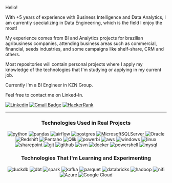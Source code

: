
Hello!

With +5 years of experience with Business Intelligence and Data Analytics, I am currently specializing in Data Engineering, which is the field I enjoy the most!

My experience comes from BI and Analytics projects for brazilian agribusiness companies, attending business areas such as commercial, financial, seeds industries, and some campaigns like shelf-share, CRM and others.

Most repositories will contain personal projects where I apply my knowledge of the technologies that I'm studying or applying in my current job.

Currently I'm a BI Engineer in KZN Group.

Feel free to contact me on Linked-In.

[![Linkedin](https://img.shields.io/badge/-gabrielyamasita-0077B5?style=for-the-badge&logo=linkedin&logoColor=white&link=https://www.linkedin.com/in/gabriel-yamasita-528057180/)](https://www.linkedin.com/in/gabriel-yamasita-528057180/)
[![Gmail Badge](https://img.shields.io/badge/-gabriel.yamasita-D14836?style=for-the-badge&logo=Gmail&logoColor=white&link=mailto:gabriel.yamasita@gmail.com)](mailto:gabriel.yamasita@gmail.com)
[![HackerRank](https://img.shields.io/badge/-Hackerrank-2EC866?style=for-the-badge&logo=HackerRank&logoColor=white&link=https://www.hackerrank.com/profile/gabriel_yamasita)](https://www.hackerrank.com/profile/gabriel_yamasita)

 ---

<div align="center">

### Technologies Used in Real Projects

  
![python](https://img.shields.io/badge/Python-14354C?style=for-the-badge&logo=python&logoColor=white)
![pandas](https://img.shields.io/badge/Pandas-14354C?style=for-the-badge&logo=pandas&logoColor=white)
![airflow](https://img.shields.io/badge/Apache%20Airflow-017CEE?style=for-the-badge&logo=Apache%20Airflow&logoColor=white)
![postgres](https://img.shields.io/badge/PostgreSQL-316192?style=for-the-badge&logo=postgresql&logoColor=white)
![MicrosoftSQLServer](https://img.shields.io/badge/SQL%20Server-CC2927?style=for-the-badge&logo=microsoft%20sql%20server&logoColor=white)
![Oracle](https://img.shields.io/badge/Oracle-F80000?style=for-the-badge&logo=Oracle&logoColor=white&logoColor=white)
![Redshift](https://img.shields.io/badge/Redshift-017CEE?style=for-the-badge&logo=AWS-Redshift&logoColor=white&logoColor=white)
![Pentaho](https://img.shields.io/badge/Pentaho-005C84?style=for-the-badge&logo=hitachi&logoColor=white)
![Qlik](https://img.shields.io/badge/-Qlik-009848?style=for-the-badge&logo=qlik&logoColor=white)
![powerbi](https://img.shields.io/badge/Power%20BI-FCC624?style=for-the-badge&logo=Power%20BI&logoColor=white)
![aws](https://img.shields.io/badge/AWS-232F3E?style=for-the-badge&logo=amazon%20aws&logoColor=white)
![windows](https://img.shields.io/badge/Windows-0078D6?style=for-the-badge&logo=windows&logoColor=white)
![linux](https://img.shields.io/badge/Linux-FCC624?style=for-the-badge&logo=linux&logoColor=white)
![sharepoint](https://img.shields.io/badge/SharePoint-0078D4?style=for-the-badge&logo=microsoft-sharepoint&logoColor=white)
![git](https://img.shields.io/badge/GIT-E44C30?style=for-the-badge&logo=git&logoColor=white)
![github](https://img.shields.io/badge/github-100000?style=for-the-badge&logo=github&logoColor=white)
![svn](https://img.shields.io/badge/SVN-2CA5E0?style=for-the-badge&logo=svn&logoColor=white)
![docker](https://img.shields.io/badge/Docker-017CEE?style=for-the-badge&logo=docker&logoColor=white) 
![powershell](https://img.shields.io/badge/powershell-2CA5E0?style=for-the-badge&logo=powershell&logoColor=white)
![mysql](https://img.shields.io/badge/MySQL-005C84?style=for-the-badge&logo=mysql&logoColor=white)

<div align="center">

### Technologies That I'm Learning and Experimenting

![duckdb](https://img.shields.io/badge/DuckDB-000000?style=for-the-badge&logo=duckdb&logoColor=yellow)
![dbt](https://img.shields.io/badge/dbt-FFFFFF?style=for-the-badge&logo=dbt&logoColor=orange)
![spark](https://img.shields.io/badge/Apache%20Spark-FFFFFF?style=for-the-badge&logo=apachespark&logoColor=orange)
![kafka](https://img.shields.io/badge/Apache%20Kafka-FFFFFF?style=for-the-badge&logo=apache-kafka&logoColor=black)
![parquet](https://img.shields.io/badge/Apache%20Parquet-2CA5E0?style=for-the-badge&logo=apacheparquet&logoColor=white)
![databricks](https://img.shields.io/badge/Databricks-FF3621?style=for-the-badge&logo=Databricks&logoColor=white)
![hadoop](https://img.shields.io/badge/Apache%20hadoop-FFFFFF?style=for-the-badge&logo=apachehadoop&logoColor=black)
![nifi](https://img.shields.io/badge/Apache%20nifi-808080?style=for-the-badge&logo=nifi&logoColor=white)
![Azure](https://img.shields.io/badge/azure-0089D6?style=for-the-badge&logo=microsoftazure&logoColor=white)
![Google Cloud](https://img.shields.io/badge/Google%20Cloud-4285F4?style=for-the-badge&logo=google-cloud&logoColor=white)

